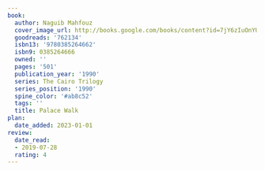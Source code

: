 ```yaml
---
book:
  author: Naguib Mahfouz
  cover_image_url: http://books.google.com/books/content?id=7jY6zIuOnYUC&printsec=frontcover&img=1&zoom=1&edge=curl&source=gbs_api
  goodreads: '762134'
  isbn13: '9780385264662'
  isbn9: 0385264666
  owned: ''
  pages: '501'
  publication_year: '1990'
  series: The Cairo Trilogy
  series_position: '1990'
  spine_color: '#ab8c52'
  tags: ''
  title: Palace Walk
plan:
  date_added: 2023-01-01
review:
  date_read:
  - 2019-07-28
  rating: 4
---
```

